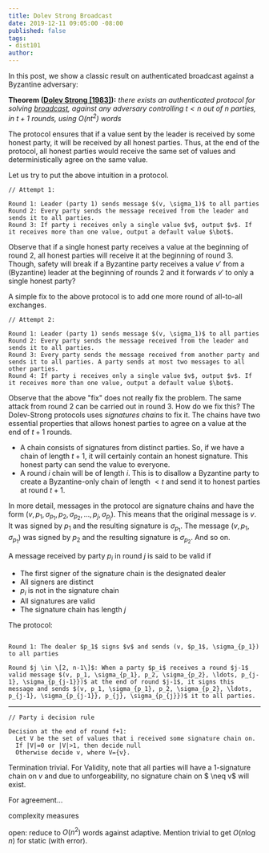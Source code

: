 ```yaml
---
title: Dolev Strong Broadcast
date: 2019-12-11 09:05:00 -08:00
published: false
tags:
- dist101
author: 
---
```


In this post, we show a classic result on authenticated broadcast against a Byzantine adversary:

**Theorem ([Dolev Strong \[1983\]](https://www.cse.huji.ac.il/~dolev/pubs/authenticated.pdf)):** *there exists an authenticated protocol for solving [broadcast](https://decentralizedthoughts.github.io/2019-06-27-defining-consensus/), against any adversary controlling $t<n$ out of $n$ parties, in $t+1$ rounds, using $O(nt^2)$ words*

The protocol ensures that if a value sent by the leader is received by some honest party, it will be received by all honest parties. Thus, at the end of the protocol, all honest parties would receive the same set of values and deterministically agree on the same value.

Let us try to put the above intuition in a protocol.

```
// Attempt 1:

Round 1: Leader (party 1) sends message $(v, \sigma_1)$ to all parties
Round 2: Every party sends the message received from the leader and sends it to all parties.
Round 3: If party i receives only a single value $v$, output $v$. If it receives more than one value, output a default value $\bot$.
```

Observe that if a single honest party receives a value at the beginning of round 2, all honest parties will receive it at the beginning of round 3. Though, safety will break if a Byzantine party receives a value $v'$ from a (Byzantine) leader at the beginning of rounds 2 and it forwards $v'$ to only a single honest party?

A simple fix to the above protocol is to add one more round of all-to-all exchanges.
```
// Attempt 2:

Round 1: Leader (party 1) sends message $(v, \sigma_1)$ to all parties
Round 2: Every party sends the message received from the leader and sends it to all parties.
Round 3: Every party sends the message received from another party and sends it to all parties. A party sends at most two messages to all other parties.
Round 4: If party i receives only a single value $v$, output $v$. If it receives more than one value, output a default value $\bot$.
```

Observe that the above "fix" does not really fix the problem. The same attack from round 2 can be carried out in round 3. How do we fix this? The Dolev-Strong protocols uses *signatures chains* to fix it. The chains have two essential properties that allows honest parties to agree on a value at the end of $t+1$ rounds.
- A chain consists of signatures from distinct parties. So, if we have a chain of length $t+1$, it will certainly contain an honest signature. This honest party can send the value to everyone.
- A round $i$ chain will be of length $i$. This is to disallow a Byzantine party to create a Byzantine-only chain of length $< t$ and send it to honest parties at round $t+1$. 

In more detail, messages in the protocol are signature chains and have the form $(v, p_1, \sigma_{p_1}, p_2, \sigma_{p_2}, \ldots, p_j, \sigma_{p_j})$. This means that the original message is $v$. It was signed by $p_1$ and the resulting signature is $\sigma_{p_1}$. The message $(v, p_1, \sigma_{p_1})$ was signed by $p_2$ and the resulting signature is $\sigma_{p_2}$. And so on.

A message received by party $p_i$ in round $j$ is said to be valid if
- The first signer of the signature chain is the designated dealer
- All signers are distinct
- $p_i$ is not in the signature chain
- All signatures are valid
- The signature chain has length $j$


The protocol:
```

Round 1: The dealer $p_1$ signs $v$ and sends (v, $p_1$, \sigma_{p_1}) to all parties

Round $j \in \[2, n-1\]$: When a party $p_i$ receives a round $j-1$ valid message $(v, p_1, \sigma_{p_1}, p_2, \sigma_{p_2}, \ldots, p_{j-1}, \sigma_{p_{j-1}})$ at the end of round $j-1$, it signs this message and sends $(v, p_1, \sigma_{p_1}, p_2, \sigma_{p_2}, \ldots, p_{j-1}, \sigma_{p_{j-1}}, p_{j}, \sigma_{p_{j}})$ it to all parties.
```
----------------
```
// Party i decision rule

Decision at the end of round f+1:
  Let V be the set of values that i received some signature chain on.
  If |V|=0 or |V|>1, then decide null
  Otherwise decide v, where V={v}.
```


Termination trivial. For Validity, note that all parties will have a 1-signature chain on $v$ and due to unforgeability, no signature chain on $
\neq v$ will exist.


For agreement...

complexity measures


open: reduce to $O(n^2)$ words against adaptive. Mention trivial to get $O(n \log n)$ for static (with error).
